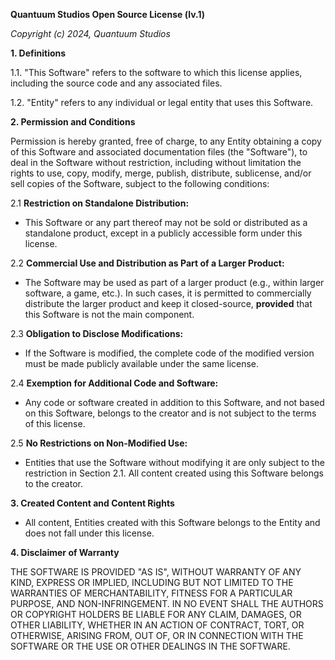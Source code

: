 **Quantuum Studios Open Source License (lv.1)**

*Copyright (c) 2024, Quantuum Studios*

**1. Definitions**

1.1. "This Software" refers to the software to which this license applies, including the source code and any associated files.

1.2. "Entity" refers to any individual or legal entity that uses this Software.

**2. Permission and Conditions**

Permission is hereby granted, free of charge, to any Entity obtaining a copy of this Software and associated documentation files (the "Software"), to deal in the Software without restriction, including without limitation the rights to use, copy, modify, merge, publish, distribute, sublicense, and/or sell copies of the Software, subject to the following conditions:

2.1 **Restriction on Standalone Distribution:**
   - This Software or any part thereof may not be sold or distributed as a standalone product, except in a publicly accessible form under this license.

2.2 **Commercial Use and Distribution as Part of a Larger Product:**
   - The Software may be used as part of a larger product (e.g., within larger software, a game, etc.). In such cases, it is permitted to commercially distribute the larger product and keep it closed-source, **provided** that this Software is not the main component.

2.3 **Obligation to Disclose Modifications:**
   - If the Software is modified, the complete code of the modified version must be made publicly available under the same license.

2.4 **Exemption for Additional Code and Software:**
   - Any code or software created in addition to this Software, and not based on this Software, belongs to the creator and is not subject to the terms of this license.

2.5 **No Restrictions on Non-Modified Use:**
   - Entities that use the Software without modifying it are only subject to the restriction in Section 2.1. All content created using this Software belongs to the creator.

**3. Created Content and Content Rights**
- All content, Entities created with this Software belongs to the Entity and does not fall under this license.

**4. Disclaimer of Warranty**

THE SOFTWARE IS PROVIDED "AS IS", WITHOUT WARRANTY OF ANY KIND, EXPRESS OR IMPLIED, INCLUDING BUT NOT LIMITED TO THE WARRANTIES OF MERCHANTABILITY, FITNESS FOR A PARTICULAR PURPOSE, AND NON-INFRINGEMENT. IN NO EVENT SHALL THE AUTHORS OR COPYRIGHT HOLDERS BE LIABLE FOR ANY CLAIM, DAMAGES, OR OTHER LIABILITY, WHETHER IN AN ACTION OF CONTRACT, TORT, OR OTHERWISE, ARISING FROM, OUT OF, OR IN CONNECTION WITH THE SOFTWARE OR THE USE OR OTHER DEALINGS IN THE SOFTWARE.